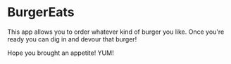 # BurgerEats

This app allows you to order whatever kind of burger you like.  Once you're ready you can dig in and devour that burger!

Hope you brought an appetite!
YUM! 